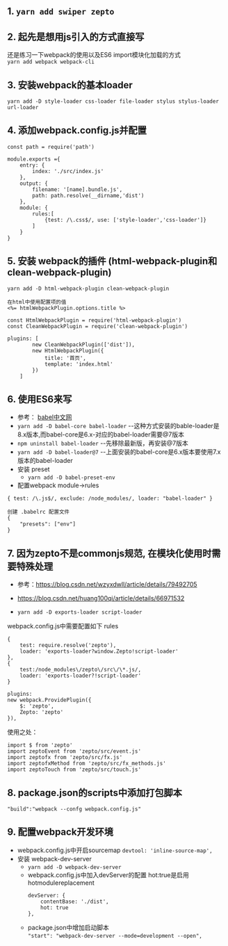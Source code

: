 ## 1. `yarn add swiper zepto`
## 2. 起先是想用js引入的方式直接写    
   还是练习一下webpack的使用以及ES6 import模块化加载的方式     
   `yarn add webpack webpack-cli`

## 3. 安装webpack的基本loader
`yarn add -D style-loader css-loader file-loader stylus stylus-loader url-loader`

## 4. 添加webpack.config.js并配置
```
const path = require('path')

module.exports ={
    entry: {
        index: './src/index.js'
    },
    output: {
        filename: '[name].bundle.js',
        path: path.resolve(__dirname,'dist')
    },
    module: {
        rules:[
            {test: /\.css$/, use: ['style-loader','css-loader']}
        ]
    }
}
```

## 5. 安装 webpack的插件 (html-webpack-plugin和clean-webpack-plugin)
`yarn add -D html-webpack-plugin clean-webpack-plugin`

```
在html中使用配置项的值
<%= htmlWebpackPlugin.options.title %>

const HtmlWebpackPlugin = require('html-webpack-plugin')
const CleanWebpackPlugin = require('clean-webpack-plugin')

plugins: [
        new CleanWebpackPlugin(['dist']),
        new HtmlWebpackPlugin({
            title: '首页',
            template: 'index.html'
        })
    ]
```

## 6. 使用ES6来写
+ 参考： [babel中文网](https://www.babeljs.cn/docs/setup/#installation)
+ `yarn add -D babel-core babel-loader`  --这种方式安装的bable-loader是8.x版本,而babel-core是6.x-对应的babel-loader需要@7版本
+ `npm uninstall babel-loader`  --先移除最新版，再安装@7版本
+ `yarn add -D babel-loader@7`       --上面安装的babel-core是6.x版本要使用7.x版本的babel-loader
+ 安装 preset
  + `yarn add -D babel-preset-env`
+ 配置webpack  module->rules
```
{ test: /\.js$/, exclude: /node_modules/, loader: "babel-loader" }

创建 .babelrc 配置文件
{
    "presets": ["env"]
}
```

## 7. 因为zepto不是commonjs规范, 在模块化使用时需要特殊处理
- 参考：https://blog.csdn.net/wzyxdwll/article/details/79492705
- https://blog.csdn.net/huang100qi/article/details/66971532

- `yarn add -D exports-loader script-loader`

webpack.config.js中需要配置如下 rules
```
{
    test: require.resolve('zepto'),
    loader: 'exports-loader?window.Zepto!script-loader'
},
{
    test:/node_modules\/zepto\/src\/\*.js/,
    loader: 'exports-loader?!script-loader'
}

plugins:
new webpack.ProvidePlugin({
    $: 'zepto',
    Zepto: 'zepto'
}),
```

使用之处：
```
import $ from 'zepto'
import zeptoEvent from 'zepto/src/event.js'
import zeptofx from 'zepto/src/fx.js'
import zeptofxMethod from 'zepto/src/fx_methods.js'
import zeptoTouch from 'zepto/src/touch.js'
```

## 8. package.json的scripts中添加打包脚本

`"build":"webpack --confg webpack.config.js"`

## 9. 配置webpack开发环境
+ webpack.config.js中开启sourcemap
  `devtool: 'inline-source-map',`
+ 安装 webpack-dev-server
  - `yarn add -D webpack-dev-server`
  - webpack.config.js中加入devServer的配置  hot:true是启用hotmodulereplacement
    ```
    devServer: {
        contentBase: './dist',
        hot: true
    },
    ```
  - package.json中增加启动脚本    
    `"start": "webpack-dev-server --mode=development --open",`


